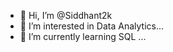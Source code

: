 - 👋 Hi, I’m @Siddhant2k
- 👀 I’m interested in  Data Analytics...
- 🌱 I’m currently learning SQL ...


<!---
Siddhant2k/Siddhant2k is a ✨ special ✨ repository because its `README.md` (this file) appears on your GitHub profile.
You can click the Preview link to take a look at your changes.
--->
